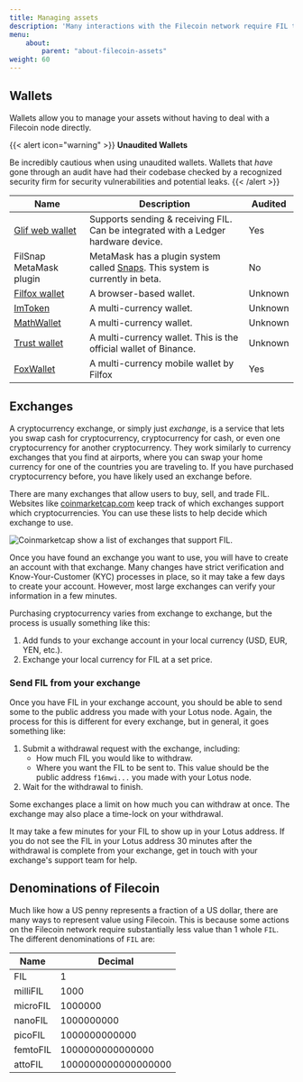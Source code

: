 ```yaml
---
title: Managing assets
description: 'Many interactions with the Filecoin network require FIL to process. This page explains the different denominations of FIL, how to store it, and how to aquire it.'
menu:
    about:
        parent: "about-filecoin-assets"
weight: 60
---
```


## Wallets

Wallets allow you to manage your assets without having to deal with a Filecoin node directly.

{{< alert icon="warning" >}}
**Unaudited Wallets**

Be incredibly cautious when using unaudited wallets. Wallets that _have_ gone through an audit have had their codebase checked by a recognized security firm for security vulnerabilities and potential leaks.
{{< /alert >}}

| Name                                           | Description                                                                                                                          | Audited |
| ---------------------------------------------- | ------------------------------------------------------------------------------------------------------------------------------------ | ------- |
| [Glif web wallet](https://wallet.glif.io)                                | Supports sending & receiving FIL. Can be integrated with a Ledger hardware device.                                                   | Yes     |
| FilSnap MetaMask plugin                        | MetaMask has a plugin system called [Snaps](https://github.com/MetaMask/metamask-snaps-beta/wiki). This system is currently in beta. | No      |
| [Filfox wallet](https://wallet.filfox.info/en) | A browser-based wallet.                                                                                                              | Unknown |
| [ImToken](https://token.im/)                   | A multi-currency wallet.                                                                                                             | Unknown |
| [MathWallet](https://mathwallet.org/en-us/)    | A multi-currency wallet.                                                                                                             | Unknown |
| [Trust wallet](https://trustwallet.com/)                                   | A multi-currency wallet. This is the official wallet of Binance.                                                                     | Unknown |
| [FoxWallet](https://foxwallet.com/)            | A multi-currency mobile wallet by Filfox                                                                                             | Yes     |

## Exchanges

A cryptocurrency exchange, or simply just _exchange_, is a service that lets you swap cash for cryptocurrency, cryptocurrency for cash, or even one cryptocurrency for another cryptocurrency. They work similarly to currency exchanges that you find at airports, where you can swap your home currency for one of the countries you are traveling to. If you have purchased cryptocurrency before, you have likely used an exchange before.

There are many exchanges that allow users to buy, sell, and trade FIL. Websites like [coinmarketcap.com](https://coinmarketcap.com/currencies/filecoin/markets/) keep track of which exchanges support which cryptocurrencies. You can use these lists to help decide which exchange to use.

![Coinmarketcap show a list of exchanges that support FIL.](/images/about-filecoin/coinmarketcap-exchanges.png)

Once you have found an exchange you want to use, you will have to create an account with that exchange. Many changes have strict verification and Know-Your-Customer (KYC) processes in place, so it may take a few days to create your account. However, most large exchanges can verify your information in a few minutes.

Purchasing cryptocurrency varies from exchange to exchange, but the process is usually something like this:

1. Add funds to your exchange account in your local currency (USD, EUR, YEN, etc.).
1. Exchange your local currency for FIL at a set price.

### Send FIL from your exchange

Once you have FIL in your exchange account, you should be able to send some to the public address you made with your Lotus node. Again, the process for this is different for every exchange, but in general, it goes something like:

1. Submit a withdrawal request with the exchange, including:
    - How much FIL you would like to withdraw.
    - Where you want the FIL to be sent to. This value should be the public address `f16mwi...` you made with your Lotus node.
1. Wait for the withdrawal to finish.

Some exchanges place a limit on how much you can withdraw at once. The exchange may also place a time-lock on your withdrawal.

It may take a few minutes for your FIL to show up in your Lotus address. If you do not see the FIL in your Lotus address 30 minutes after the withdrawal is complete from your exchange, get in touch with your exchange's support team for help.

## Denominations of Filecoin

Much like how a US penny represents a fraction of a US dollar, there are many ways to represent value using Filecoin. This is because some actions on the Filecoin network require substantially less value than 1 whole `FIL`. The different denominations of `FIL` are:

| Name     | Decimal             |
| -------- | ------------------- |
| FIL      | 1                   |
| milliFIL | 1000                |
| microFIL | 1000000             |
| nanoFIL  | 1000000000          |
| picoFIL  | 1000000000000       |
| femtoFIL | 1000000000000000    |
| attoFIL  | 1000000000000000000 |
